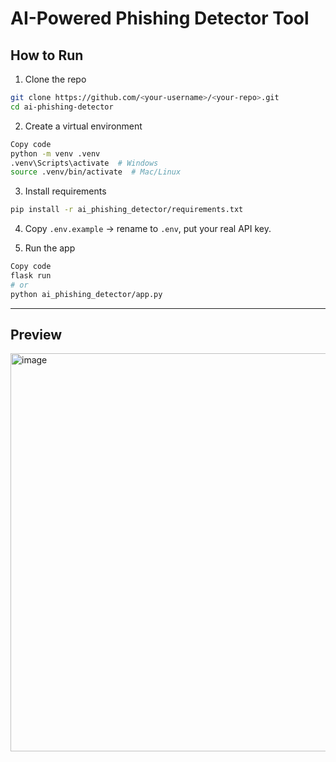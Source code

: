 # AI-Powered Phishing Detector Tool

## How to Run
1. Clone the repo
```bash
git clone https://github.com/<your-username>/<your-repo>.git 
cd ai-phishing-detector
```
2. Create a virtual environment

```bash
Copy code
python -m venv .venv
.venv\Scripts\activate  # Windows
source .venv/bin/activate  # Mac/Linux
```
3. Install requirements

```bash
pip install -r ai_phishing_detector/requirements.txt
```
4. Copy ```.env.example``` → rename to ```.env```, put your real API key.

5. Run the app

```bash
Copy code
flask run
# or
python ai_phishing_detector/app.py
```

---

## Preview

<img width="893" height="637" alt="image" src="https://github.com/user-attachments/assets/b6dad3ae-aede-4c94-b434-c60b42990395" />



